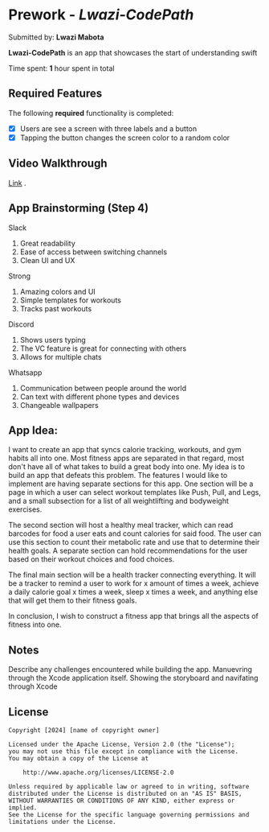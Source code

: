 # Prework - *Lwazi-CodePath*

Submitted by: **Lwazi Mabota**

**Lwazi-CodePath** is an app that showcases the start of understanding swift 

Time spent: **1** hour spent in total

## Required Features

The following **required** functionality is completed:

- [X] Users are see a screen with three labels and a button
- [X] Tapping the button changes the screen color to a random color
 
## Video Walkthrough
[Link](https://www.loom.com/share/9d35485c05a147cf93e54e6b3b68cf22?sid=0a4cfbaa-a317-4c46-a60c-77f5d3fc21b5]) .

## App Brainstorming (Step 4)
 Slack
 1. Great readability
 2. Ease of access between switching channels
 3. Clean UI and UX

 Strong
 1. Amazing colors and UI
 2. Simple templates for workouts
 3. Tracks past workouts 

 Discord
 1. Shows users typing
 2. The VC feature is great for connecting with others
 3. Allows for multiple chats

  Whatsapp
 1. Communication between people around the world
 2. Can text with different phone types and devices
 3. Changeable wallpapers
  
## App Idea:
  I want to create an app that syncs calorie tracking, workouts, and gym habits all into one. 
  Most fitness apps are separated in that regard, most don't have all of what takes to build a great body into one.
  My idea is to build an app that defeats this problem. The features I would like to implement are having separate sections for this app.
  One section will be a page in which a user can select workout templates like Push, Pull, and Legs, and a small subsection for a list of all weightlifting and
  bodyweight exercises. 

  The second section will host a healthy meal tracker, which can read barcodes for food a user eats and count calories for said food. The user
  can use this section to count their metabolic rate and use that to determine their health goals. A separate section can hold recommendations for the user based 
  on their workout choices and food choices. 

   The final main section will be a health tracker connecting everything. It will be a tracker to remind a user to work for x amount of times a week, 
  achieve a daily calorie goal x times a week, sleep x times a week, and anything else that will get them to their fitness goals.

  In conclusion, I wish to construct a fitness app that brings all the aspects of fitness into one. 

## Notes

Describe any challenges encountered while building the app.
Manuevring through the Xcode application itself. 
Showing the storyboard and navifating through Xcode

## License

    Copyright [2024] [name of copyright owner]

    Licensed under the Apache License, Version 2.0 (the "License");
    you may not use this file except in compliance with the License.
    You may obtain a copy of the License at

        http://www.apache.org/licenses/LICENSE-2.0

    Unless required by applicable law or agreed to in writing, software
    distributed under the License is distributed on an "AS IS" BASIS,
    WITHOUT WARRANTIES OR CONDITIONS OF ANY KIND, either express or implied.
    See the License for the specific language governing permissions and
    limitations under the License.
